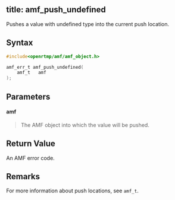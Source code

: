 title: amf_push_undefined
--------------------------

Pushes a value with undefined type into the current push location.

## Syntax ##

```c
#include<openrtmp/amf/amf_object.h>

amf_err_t amf_push_undefined( 
	amf_t   amf 
);
```

## Parameters ##
#### amf ####
> The AMF object into which the value will be pushed.

## Return Value ##
An AMF error code. 

## Remarks ##
For more information about push locations, see `amf_t`.

